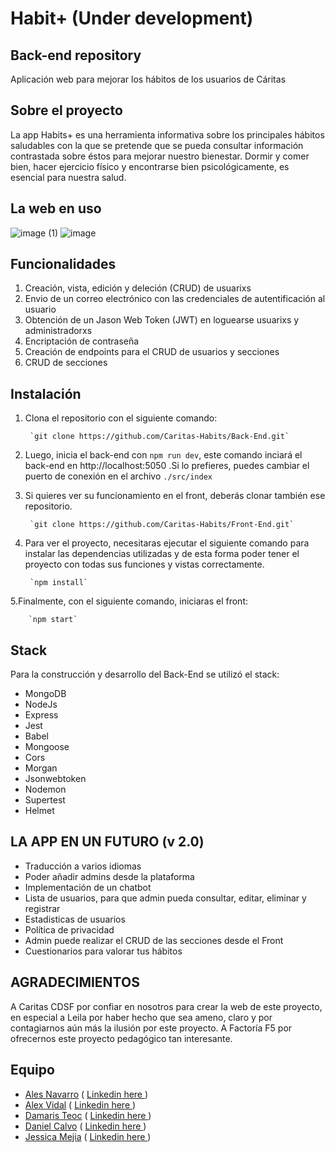 # Habit+ (Under development)
## Back-end repository

Aplicación web para mejorar los hábitos de los usuarios de Cáritas


## Sobre el proyecto

La app Habits+ es una herramienta informativa sobre los principales hábitos saludables con la que se pretende que se pueda consultar información contrastada sobre éstos para mejorar nuestro bienestar. Dormir y comer bien, hacer ejercicio físico y encontrarse bien psicológicamente, es esencial para nuestra salud.

## La web en uso

![image (1)](https://user-images.githubusercontent.com/99019637/181199222-7da57588-40bf-44df-8f90-2b1fa5c83510.png)
![image](https://user-images.githubusercontent.com/99019637/181199231-e88687fb-2972-4f4d-985a-3278b4954ba8.png)


## Funcionalidades
1. Creación, vista, edición y deleción (CRUD) de usuarixs
2. Envio de un correo electrónico con las credenciales de autentificación al usuario
3. Obtención de un Jason Web Token (JWT) en loguearse usuarixs y administradorxs
4. Encriptación de contraseña 
5. Creación de endpoints para el CRUD de usuarios y secciones
6. CRUD de secciones 

## Instalación

1. Clona el repositorio con el siguiente comando: 

        `git clone https://github.com/Caritas-Habits/Back-End.git`

2. Luego, inicia el back-end con `npm run dev`, este comando inciará el back-end en http://localhost:5050 .Si lo prefieres, puedes cambiar el puerto de conexión en el archivo `./src/index`

3. Si quieres ver su funcionamiento en el front, deberás clonar también ese repositorio.

        `git clone https://github.com/Caritas-Habits/Front-End.git`

4. Para ver el proyecto, necesitaras ejecutar el siguiente comando para instalar las dependencias utilizadas y de esta forma poder tener el proyecto con todas sus funciones y vistas correctamente.

        `npm install`

5.Finalmente, con el siguiente comando, iniciaras el front:

        `npm start`
    


## Stack 
Para la construcción y desarrollo del Back-End se utilizó el stack:
- MongoDB
- NodeJs
- Express
- Jest
- Babel
- Mongoose
- Cors
- Morgan
- Jsonwebtoken
- Nodemon
- Supertest
- Helmet


##  LA APP EN UN FUTURO (v 2.0)
- Traducción a varios idiomas
- Poder añadir admins desde la plataforma
- Implementación de un chatbot
- Lista de usuarios, para que admin pueda consultar, editar, eliminar y registrar
- Estadisticas de usuarios
- Política de privacidad
- Admin puede realizar el CRUD de las secciones desde el Front
- Cuestionarios para valorar tus hábitos

##  AGRADECIMIENTOS 

A Caritas CDSF por confiar en nosotros para crear la web de este proyecto, en especial a Leila por haber hecho que sea ameno, claro y por contagiarnos aún más la ilusión por este proyecto. A Factoría F5 por ofrecernos este proyecto pedagógico tan interesante. 


## Equipo
- [Ales Navarro](https://github.com/aleswebgit "Ales")  ( [ Linkedin here ](https://www.linkedin.com/in/ales-dev/))
- [Alex Vidal](https://github.com/ginkgob "Álex ")  ( [ Linkedin here ](https://www.linkedin.com/in/alexvidalromera/))
- [Damaris Teoc](https://github.com/DamarisTeoc "Damaris")  ( [ Linkedin here ](https://www.linkedin.com/in/damaris-teoc-604a4223b/))
- [Daniel Calvo](https://github.com/LvL090 "Daniel calvo")  ( [ Linkedin here ](https://www.linkedin.com/in/daniel-calvo-andreu-18a0241b8/))
- [Jessica Mejia](https://github.com/itsberriver "Jessica") ( [ Linkedin here ](https://www.linkedin.com/in/jessicaberriver/))

